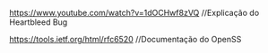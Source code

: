 
https://www.youtube.com/watch?v=1dOCHwf8zVQ //Explicação do Heartbleed Bug

https://tools.ietf.org/html/rfc6520 //Documentação do OpenSS
